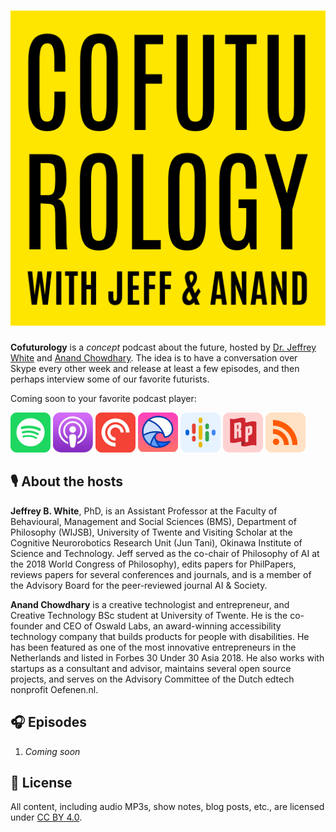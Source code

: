 # <a href="https://cofuturology.twente.me"><img alt="Cofuturology with Jeff and Anand" src="https://raw.githubusercontent.com/AnandChowdhary/cofuturology/master/branding/cover.svg?sanitize=true"></a>

**Cofuturology** is a _concept_ podcast about the future, hosted by [Dr. Jeffrey White](https://utwente.academia.edu/jeffwhite) and [Anand Chowdhary](https://anandchowdhary.com). The idea is to have a conversation over Skype every other week and release at least a few episodes, and then perhaps interview some of our favorite futurists.

Coming soon to your favorite podcast player:

[![Spotify](https://github.com/AnandChowdhary/cofuturology/blob/master/branding/spotify.png?raw=true)](#)
[![Apple Podcasts](https://github.com/AnandChowdhary/cofuturology/blob/master/branding/apple.png?raw=true)](#)
[![Pocket Casts](https://github.com/AnandChowdhary/cofuturology/blob/master/branding/pocketcasts.png?raw=true)](#)
[![Stitcher](https://github.com/AnandChowdhary/cofuturology/blob/master/branding/stitcher.png?raw=true)](#)
[![Google Podcasts](https://github.com/AnandChowdhary/cofuturology/blob/master/branding/google.png?raw=true)](#)
[![RadioPublic](https://github.com/AnandChowdhary/cofuturology/blob/master/branding/radiopublic.png?raw=true)](#)
[![RSS](https://github.com/AnandChowdhary/cofuturology/blob/master/branding/rss.png?raw=true)](#)

## 🎙️ About the hosts

**Jeffrey B. White**, PhD, is an Assistant Professor at the Faculty of Behavioural, Management and Social Sciences (BMS), Department of Philosophy (WIJSB), University of Twente and Visiting Scholar at the Cognitive Neurorobotics Research Unit (Jun Tani), Okinawa Institute of Science and Technology. Jeff served as the co-chair of Philosophy of AI at the 2018 World Congress of Philosophy), edits papers for PhilPapers, reviews papers for several conferences and journals, and is a member of the Advisory Board for the peer-reviewed journal AI & Society.

**Anand Chowdhary** is a creative technologist and entrepreneur, and Creative Technology BSc student at University of Twente. He is the co-founder and CEO of Oswald Labs, an award-winning accessibility technology company that builds products for people with disabilities. He has been featured as one of the most innovative entrepreneurs in the Netherlands and listed in Forbes 30 Under 30 Asia 2018. He also works with startups as a consultant and advisor, maintains several open source projects, and serves on the Advisory Committee of the Dutch edtech nonprofit Oefenen.nl.

## 🎧 Episodes

1. *Coming soon*

## 📄 License

All content, including audio MP3s, show notes, blog posts, etc., are licensed under [CC BY 4.0](https://creativecommons.org/licenses/by/4.0/).
